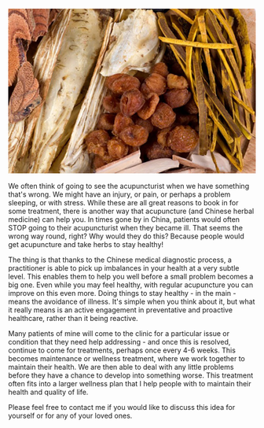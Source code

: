 ![Caring for your wellbeing with Chinese Medicine ](/assets/img/blog-caring-for-your-wellbeing.jpg)

We often think of going to see the acupuncturist when we have something that's wrong. We might have an injury, or pain, or perhaps a problem sleeping, or with stress. While these are all great reasons to book in for some treatment, there is another way that acupuncture (and Chinese herbal medicine) can help you.
In times gone by in China, patients would often STOP going to their acupuncturist when they became ill. That seems the wrong way round, right? Why would they do this? Because people would get acupuncture and take herbs to stay healthy!

The thing is that thanks to the Chinese medical diagnostic process, a practitioner is able to pick up imbalances in your health at a very subtle level. This enables them to help you well before a small problem becomes a big one. Even while you may feel healthy, with regular acupuncture you can improve on this even more. Doing things to stay healthy - in the main - means the avoidance of illness. It's simple when you think about it, but what it really means is an active engagement in preventative and proactive healthcare, rather than it being reactive.

Many patients of mine will come to the clinic for a particular issue or condition that they need help addressing - and once this is resolved, continue to come for treatments, perhaps once every 4-6 weeks. This becomes maintenance or wellness treatment, where we work together to maintain their health. We are then able to deal with any little problems before they have a chance to develop into something worse. This treatment often fits into a larger wellness plan that I help people with to maintain their health and quality of life.

Please feel free to contact me if you would like to discuss this idea for yourself or for any of your loved ones.
